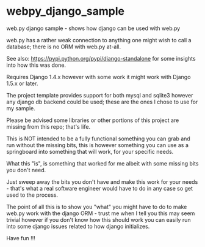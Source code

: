 webpy_django_sample
===================

web.py django sample - shows how django can be used with web.py

web.py has a rather weak connection to anything one might wish to call a database; there is no ORM with web.py at-all.


See also: https://pypi.python.org/pypi/django-standalone for some insights into how this was done.

Requires Django 1.4.x however with some work it might work with Django 1.5.x or later.


The project template provides support for both mysql and sqlite3 however any django db backend could be used; these are
the ones I chose to use for my sample.

Please be advised some libraries or other portions of this project are missing from this repo; that's life.

This is NOT intended to be a fully functional something you can grab and run without the missing bits, this is however something you can use as a springboard into something that will work, for your specific needs.

What this "is", is something that worked for me albeit with some missing bits you don't need.

Just sweep away the bits you don't have and make this work for your needs - that's what a real software engineer would have to do in any case so get used to the process.

The point of all this is to show you "what" you might have to do to make web.py work with the django ORM - trust me when I tell you this may seem trivial however if you don't know how this should work you can easily run into some django issues related to how django initializes.

Have fun !!!
